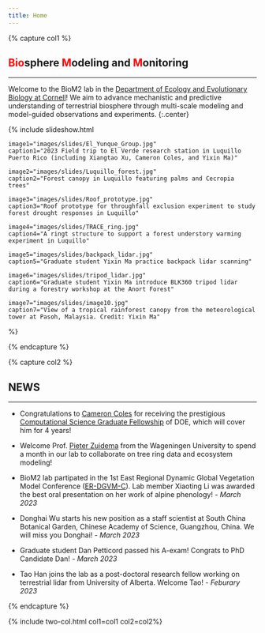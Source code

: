 ```yaml
---
title: Home
---
```


{% capture col1 %}
## <span style="color:red">Bio</span>sphere <span style="color:red">M</span>odeling and <span style="color:red">M</span>onitoring

---

Welcome to the BioM2 lab in the [Department of Ecology and Evolutionary Biology at Cornell](https://ecologyandevolution.cornell.edu/)! We aim to advance mechanistic and predictive understanding of terrestrial biosphere through multi-scale modeling and model-guided observations and experiments.
{:.center}

{%
    include slideshow.html
    
    image1="images/slides/El_Yunque_Group.jpg"
    caption1="2023 Field trip to El Verde research station in Luquillo Puerto Rico (including Xiangtao Xu, Cameron Coles, and Yixin Ma)"

    image2="images/slides/Luquillo_forest.jpg"
    caption2="Forest canopy in Luquillo featuring palms and Cecropia trees"

    image3="images/slides/Roof_prototype.jpg"
    caption3="Roof prototype for throughfall exclusion experiment to study forest drought responses in Luquillo"
    
    image4="images/slides/TRACE_ring.jpg"
    caption4="A ringt structure to support a forest understory warming experiment in Luquillo"

    image5="images/slides/backpack_lidar.jpg"
    caption5="Graduate student Yixin Ma practice backpack lidar scanning"

    image6="images/slides/tripod_lidar.jpg"
    caption6="Graduate student Yixin Ma introduce BLK360 tripod lidar during a forestry workshop at the Anort Forest"

    image7="images/slides/image10.jpg"
    caption7="View of a tropical rainforest canopy from the meteorological tower at Pasoh, Malaysia. Credit: Yixin Ma"

%}

{% endcapture %}

{% capture col2 %}
## NEWS
<!-- New papers, new awards, new lab member, media -->
---
- Congratulations to [Cameron Coles](https://xiangtaoxu.eeb.cornell.edu/members/cameron-coles.html) for receiving the prestigious [Computational Science Graduate Fellowship](https://www.krellinst.org/csgf/) of DOE, which will cover him for 4 years!

- Welcome Prof. [Pieter Zuidema](https://www.wur.nl/en/persons/pieter-prof.dr.-pa-pieter-zuidema.htm) from the Wageningen University to spend a month in our lab to collaborate on tree ring data and ecosystem modeling!

- BioM2 lab partipated in the 1st East Regional Dynamic Global Vegetation Model Conference ([ER-DGVM-C](https://aimesproject.org/erdgvmc_2023/)). Lab member Xiaoting Li was awarded the best oral presentation on her work of alpine phenology! *- March 2023*

- Donghai Wu starts his new position as a staff scientist at South China Botanical Garden, Chinese Academy of Science, Guangzhou, China. We will miss you Donghai! *- March 2023*

- Graduate student Dan Petticord passed his A-exam! Congrats to PhD Candidate Dan! *- March 2023*

- Tao Han joins the lab as a post-doctoral research fellow working on terrestrial lidar from University of Alberta. Welcome Tao! *- Feburary 2023*
<!--
- Graduate student Cameron Coles got the best first-year presentation award in EEB December symposium for his work on spongy moth defoliation. He is also awarded the [Sustainable Biodiversity Fund](https://atkinson.cornell.edu/grants/students/sustainable-biodiversity-fund/) from Cornell Atkinson Center to further support his work! *- January 2023*

- New study on explaining leaf economic spectrum with optimality theory [published on Science Advances](https://www.science.org/doi/full/10.1126/sciadv.add5667)! *- Janurary 2023*
-->
{% endcapture %}

{% include two-col.html col1=col1 col2=col2%}



